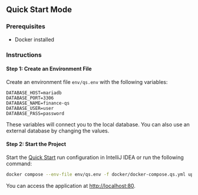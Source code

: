 ## Quick Start Mode

### Prerequisites

- Docker installed

### Instructions

#### Step 1: Create an Environment File

Create an environment file `env/qs.env` with the following variables:

```properties
DATABASE_HOST=mariadb
DATABASE_PORT=3306
DATABASE_NAME=finance-qs
DATABASE_USER=user
DATABASE_PASS=password
```

These variables will connect you to the local database. You can also use an external database by changing the values.

#### Step 2: Start the Project

Start the <u>Quick Start</u> run configuration in IntelliJ IDEA or run the following command:

```sh
docker compose --env-file env/qs.env -f docker/docker-compose.qs.yml up
```

You can access the application at [http://localhost:80](http://localhost:80).
